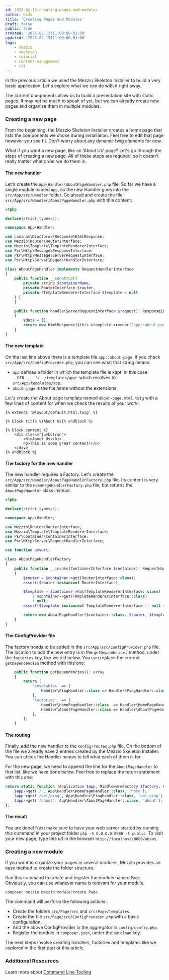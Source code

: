 ```yaml
---
id: 2025-02-13-creating-pages-and-modules
author: bidi
title: 'Creating Pages and Modules'
draft: false
public: true
created: '2025-02-13T11:00:00-01:00'
updated: '2025-02-13T11:00:00-01:00'
tags:
    - mezzio
    - skeleton
    - tutorial
    - content-management
    - cli
---
```


In the previous article we used the Mezzio Skeleton Installer to build a very basic application.
Let's explore what we can do with it right away.

The current components allow us to build a presentation site with static pages.
It may not be much to speak of yet, but we can already create new pages and organize them in multiple modules.

### Creating a new page

From the beginning, the Mezzio Skeleton Installer creates a home page that lists the components we chose during installation.
Feel free to edit that page however you see fit.
Don't worry about any dynamic twig elements for now.

What if you want a new page, like an 'About Us' page?
Let's go through the steps of creating a new page.
All of these steps are required, so it doesn't really matter what order we do them in.

#### The new handler

Let's create the `App\Handler\AboutPageHandler.php` file.
So far we have a single module named `App`, so the new Handler goes into the `src/App/src/Handler` folder.
Go ahead and create the file `src/App/src/Handler/AboutPageHandler.php` with this content:

```php
<?php

declare(strict_types=1);

namespace App\Handler;

use Laminas\Diactoros\Response\HtmlResponse;
use Mezzio\Router\RouterInterface;
use Mezzio\Template\TemplateRendererInterface;
use Psr\Http\Message\ResponseInterface;
use Psr\Http\Message\ServerRequestInterface;
use Psr\Http\Server\RequestHandlerInterface;

class AboutPageHandler implements RequestHandlerInterface
{
    public function __construct(
        private string $containerName,
        private RouterInterface $router,
        private ?TemplateRendererInterface $template = null
    ) {
    }

    public function handle(ServerRequestInterface $request): ResponseInterface
    {
        $data = [];
        return new HtmlResponse($this->template->render('app::about-page', $data));
    }
}
```

#### The new template

On the last line above there is a template file `app::about-page`.
If you check `src/App/src/ConfigProvider.php`, you can see what that string means:

- `app` defines a folder in which the template file is kept, in this case `__DIR__ . '/../templates/app'` which resolves to `src/App/templates/app`.
- `about-page` is the file name without the extensions.

Let's create the About page template named `about-page.html.twig` with a few lines of content for when we check the results of your work:

```twig
{% extends '@layout/default.html.twig' %}

{% block title %}About Us{% endblock %}

{% block content %}
    <div class="jumbotron">
        <h1>About Us</h1>
        <p>This is some great content!</p>
    </div>
{% endblock %}
```

#### The factory for the new handler

The new handler requires a Factory.
Let's create the `src/App/src/Handler/AboutPageHandlerFactory.php` file.
Its content is very similar to the `HomePageHandlerFactory.php` file, but returns the `AboutPageHandler` class instead.

```php
<?php

declare(strict_types=1);

namespace App\Handler;

use Mezzio\Router\RouterInterface;
use Mezzio\Template\TemplateRendererInterface;
use Psr\Container\ContainerInterface;
use Psr\Http\Server\RequestHandlerInterface;

use function assert;

class AboutPageHandlerFactory
{
    public function __invoke(ContainerInterface $container): RequestHandlerInterface
    {
        $router = $container->get(RouterInterface::class);
        assert($router instanceof RouterInterface);

        $template = $container->has(TemplateRendererInterface::class)
            ? $container->get(TemplateRendererInterface::class)
            : null;
        assert($template instanceof TemplateRendererInterface || null === $template);

        return new AboutPageHandler($container::class, $router, $template);
    }
}
```

#### The ConfigProvider file

The factory needs to be added in the `src/App/src/ConfigProvider.php` file.
The location to add the new entry is in the `getDependencies` method, under the `factories` key, like we did below.
You can replace the current `getDependencies` method with this one:

```php
    public function getDependencies(): array
    {
        return [
            'invokables' => [
                Handler\PingHandler::class => Handler\PingHandler::class,
            ],
            'factories'  => [
                Handler\HomePageHandler::class  => Handler\HomePageHandlerFactory::class,
                Handler\AboutPageHandler::class => Handler\AboutPageHandlerFactory::class,
            ],
        ];
    }
```

#### The routing

Finally, add the new handler to the `config/routes.php` file.
On the bottom of the file we already have 2 entries created by the Mezzio Skeleton Installer.
You can check the Handler names to tell what each of them is for.

For the new page, we need to append the line for the `AboutPageHandler` to that list, like we have done below.
Feel free to replace the return statement with this one:

```php
return static function (Application $app, MiddlewareFactory $factory, ContainerInterface $container): void {
    $app->get('/', App\Handler\HomePageHandler::class, 'home');
    $app->get('/api/ping', App\Handler\PingHandler::class, 'api.ping');
    $app->get('/about', App\Handler\AboutPageHandler::class, 'about');
};
```

#### The result

You are done!
Next make sure to have your web server started by running this command in your project folder `php -S 0.0.0.0:8080 -t public`.
To visit your new page, type this url in the browser `http://localhost:8080/about`.

### Creating a new module

If you want to organize your pages in several modules, Mezzio provides an easy method to create the folder structure.

Run this command to create and register the module named `Page`.
Obviously, you can use whatever name is relevant for your module.

```shell
composer mezzio mezzio:module:create Page
```

The command will perform the following actions:

- Create the folders `src/Page/src` and `src/Page/templates`.
- Create the file `src/Page/src/ConfigProvider.php` with a basic configuration.
- Add the above ConfigProvider in the aggregator in `config/config.php`.
- Register the module in `composer.json`, under the `autoload` key.

The next steps involve creating handlers, factories and templates like we explored in the first part of this article.

### Additional Resources

Learn more about [Command Line Tooling](https://docs.mezzio.dev/mezzio/v3/reference/cli-tooling/)
